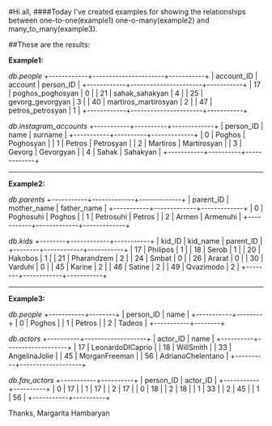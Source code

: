 #Hi all,
####Today I've created examples for showing the relationships between one-to-one(example1) one-o-many(example2) and many_to_many(example3).

##These are the results:

**Example1:**

*db.people*
+------------+----------------------+-----------+
| account_ID | account              | person_ID |
+------------+----------------------+-----------+
|         17 | poghos_poghosyan     |         0 |
|         21 | sahak_sahakyan       |         4 |
|         25 | gevorg_gevorgyan     |         3 |
|         40 | martiros_martirosyan |         2 |
|         47 | petros_petrosyan     |         1 |
+------------+----------------------+-----------+

*db.instagram_accounts*
+-----------+----------+-------------+
| person_ID | name     | surname     |
+-----------+----------+-------------+
|         0 | Poghos   | Poghosyan   |
|         1 | Petros   | Petrosyan   |
|         2 | Martiros | Martirosyan |
|         3 | Gevorg   | Gevorgyan   |
|         4 | Sahak    | Sahakyan    |
+-----------+----------+-------------+

-----------------------------------------------

**Example2:**

*db.parents*
+-----------+-------------+-------------+
| parent_ID | mother_name | father_name |
+-----------+-------------+-------------+
|         0 | Poghosuhi   | Poghos      |
|         1 | Petrosuhi   | Petros      |
|         2 | Armen       | Armenuhi    |
+-----------+-------------+-------------+

*db.kids*
+--------+------------+-----------+
| kid_ID | kid_name   | parent_ID |
+--------+------------+-----------+
|     17 | Philipos   |         1 |
|     18 | Serob      |         1 |
|     20 | Hakobos    |         1 |
|     21 | Pharandzem |         2 |
|     24 | Smbat      |         0 |
|     26 | Ararat     |         0 |
|     30 | Varduhi    |         0 |
|     45 | Karine     |         2 |
|     46 | Satine     |         2 |
|     49 | Qvazimodo  |         2 |
+--------+------------+-----------+


----------------------------------------------

**Example3:**

*db.people*
+-----------+--------+
| person_ID | name   |
+-----------+--------+
|         0 | Poghos |
|         1 | Petros |
|         2 | Tadeos |
+-----------+--------+

*db.actors*
+----------+-------------------+
| actor_ID | name              |
+----------+-------------------+
|       17 | LeonardoDICaprio  |
|       18 | WillSmith         |
|       33 | AngelinaJolie     |
|       45 | MorganFreeman     |
|       56 | AdrianoChelentano |
+----------+-------------------+

*db.fav_actors*
+-----------+----------+
| person_ID | actor_ID |
+-----------+----------+
|         0 |       17 |
|         1 |       17 |
|         2 |       17 |
|         0 |       18 |
|         2 |       18 |
|         1 |       33 |
|         2 |       45 |
|         1 |       56 |
+-----------+----------+


Thanks,
Margarita Hambaryan


